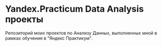 # Yandex.Practicum Data Analysis проекты
Репозиторий моих проектов по Анализу Данных, выполненных мной в рамках обучения в "Яндекс Практикум".
